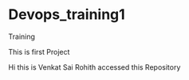 # Devops_training1
Training

This is first Project

Hi this is Venkat Sai Rohith accessed this Repository

